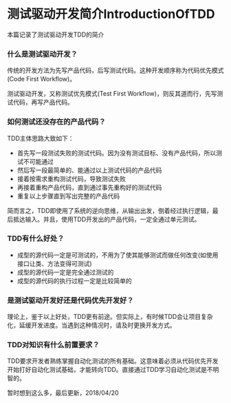 # 测试驱动开发简介IntroductionOfTDD
本篇记录了测试驱动开发TDD的简介

### 什么是测试驱动开发？
传统的开发方法为先写产品代码，后写测试代码。这种开发顺序称为代码优先模式(Code First Workflow)。

测试驱动开发，又称测试优先模式(Test First Workflow)，则反其道而行，先写测试代码，再写产品代码。

### 如何测试还没存在的产品代码？
TDD主体思路大致如下：

* 首先写一段测试失败的测试代码。因为没有测试目标、没有产品代码，所以测试不可能通过
* 然后写一段最简单的、能通过以上测试代码的产品代码
* 接着按需求重构测试代码，导致测试失败
* 再接着重构产品代码，直到通过事先重构好的测试代码
* 重复以上步骤直到写出完整的产品代码

简而言之，TDD即使用了系统的逆向思维，从输出出发，倒着经过执行逻辑，最后抵达输入。并且，使用TDD开发出的产品代码，一定全通过单元测试。

### TDD有什么好处？
* 成型的源代码一定是可测试的，不用为了使其能够测试而做任何改变(如使用接口让类、方法变得可测试)
* 成型的源代码一定是完全通过测试的
* 成型的源代码的执行过程一定是比较简单的

### 是测试驱动开发好还是代码优先开发好？
理论上，鉴于以上好处，TDD更有前途。但实际上，有时候TDD会让项目复杂化，延缓开发进度。当遇到这种情况时，请及时更换开发方式。

### TDD对知识有什么前置要求？
TDD要求开发者熟练掌握自动化测试的所有基础。这意味着必须从代码优先开发开始打好自动化测试基础，才能转向TDD。直接通过TDD学习自动化测试是不明智的。

暂时想到这么多，最后更新，2018/04/20
